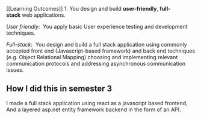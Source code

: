 [[Learning Outcomes]]
1. You design and build **user-friendly**, **full-stack** web applications.

_User friendly_: 
You apply basic User experience testing and development techniques.

_Full-stack_: 
You design and build a full stack application using commonly accepted front end (Javascript-based framework) and back end techniques (e.g. Object Relational Mapping) choosing and implementing relevant communication protocols and addressing asynchronous communication issues.

## How I did this in semester 3
I made a full stack application using react as a javascript based frontend, And a layered asp.net entity framework backend in the form of an API.

